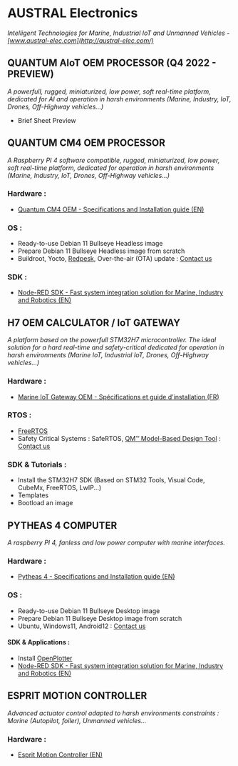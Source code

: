 # AUSTRAL Electronics
*Intelligent Technologies for Marine, Industrial IoT and Unmanned Vehicles - [www.austral-elec.com](http://austral-elec.com/)*

## QUANTUM AIoT OEM PROCESSOR (Q4 2022 - PREVIEW)
*A powerfull, rugged, miniaturized, low power, soft real-time platform, dedicated for AI and operation in harsh environments (Marine, Industry, IoT, Drones, Off-Highway vehicles...)*
* Brief Sheet Preview

## QUANTUM CM4 OEM PROCESSOR
*A Raspberry PI 4 software compatible, rugged, miniaturized, low power, soft real-time platform, dedicated for operation in harsh environments (Marine, Industry, IoT, Drones, Off-Highway vehicles...)*
### Hardware :
* [Quantum CM4 OEM - Specifications and Installation guide (EN)](https://github.com/austral-electronics/wiki/blob/main/Quantum_CM4_OEM_02_Brief.pdf)
### OS :
* Ready-to-use Debian 11 Bullseye Headless image
* Prepare Debian 11 Bullseye Headless image from scratch
* Buildroot, Yocto, [Redpesk](https://redpesk.bzh/welcome/home), Over-the-air (OTA) update : [Contact us](http://austral-eng.com/contact/)
### SDK :
* [Node-RED SDK - Fast system integration solution for Marine, Industry and Robotics (EN)](https://github.com/austral-electronics/wiki/wiki/Quantum-SDK)

## H7 OEM CALCULATOR / IoT GATEWAY

*A platform based on the powerfull STM32H7 microcontroller. The ideal solution for a hard real-time and safety-critical dedicated for operation in harsh environments (Marine IoT, Industrial IoT, Drones, Off-Highway vehicles...)*
### Hardware :
* [Marine IoT Gateway OEM - Spécifications et guide d'installation (FR)](https://github.com/austral-electronics/wiki/blob/main/Marine%20IOT%20Gateway_03.pdf)
### RTOS :
* [FreeRTOS](https://www.freertos.org/)
* Safety Critical Systems : SafeRTOS, [QM™ Model-Based Design Tool](https://www.state-machine.com/products/qm) : [Contact us](http://austral-eng.com/contact/)
### SDK & Tutorials :
* Install the STM32H7 SDK (Based on STM32 Tools, Visual Code, CubeMx, FreeRTOS, LwIP...)
* Templates
* Bootload an image

## PYTHEAS 4 COMPUTER
*A raspberry PI 4, fanless and low power computer with marine interfaces.*
### Hardware :
* [Pytheas 4 - Specifications and Installation guide (EN)](https://github.com/austral-electronics/wiki/blob/main/QuantumLiteInstalGuideV12.pdf)
### OS :
* Ready-to-use Debian 11 Bullseye Desktop image
* Prepare Debian 11 Bullseye Desktop image from scratch
* Ubuntu, Windows11, Android12 : [Contact us](http://austral-eng.com/contact/)
#### SDK & Applications :
* Install [OpenPlotter](https://openplotter.readthedocs.io/en/latest/getting_started/downloading.html)
* [Node-RED SDK - Fast system integration solution for Marine, Industry and Robotics (EN)](https://github.com/austral-electronics/wiki/wiki/Quantum-SDK)

## ESPRIT MOTION CONTROLLER
*Advanced actuator control adapted to harsh environments constraints : Marine (Autopilot, foiler), Unmanned vehicles...*
### Hardware :
* [Esprit Motion Controller (EN)](https://github.com/austral-electronics/wiki/blob/main/EspritInstalGuideV14.pdf)

